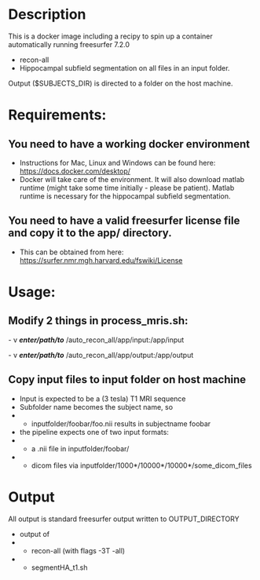 # Description

This is a docker image including a recipy to spin up a container 
automatically running freesurfer 7.2.0
 - recon-all
 - Hippocampal subfield segmentation
on all files in an input folder.

Output ($SUBJECTS_DIR) is directed to a folder on the host machine.
 
 
# Requirements:

## You need to have a working docker environment
 - Instructions for Mac, Linux and Windows can be found here: https://docs.docker.com/desktop/
 - Docker will take care of the environment. It will also download matlab runtime (might take some time initially - please be patient). Matlab runtime is necessary for  the hippocampal subfield segmentation.
## You need to have a valid freesurfer license file and copy it to the app/ directory.
 - This can be obtained from here: https://surfer.nmr.mgh.harvard.edu/fswiki/License

# Usage:

## Modify 2 things in process_mris.sh:
 \- v ***enter/path/to*** /auto_recon_all/app/input:/app/input
 
 \- v ***enter/path/to*** /auto_recon_all/app/output:/app/output
 
## Copy input files to input folder on host machine
 - Input is expected to be a (3 tesla) T1 MRI sequence
 - Subfolder name becomes the subject name, so
 - - inputfolder/foobar/foo.nii results in subjectname foobar
 - the pipeline expects one of two input formats:
 - - a .nii file in inputfolder/foobar/
 - - dicom files via inputfolder/1000*/10000*/10000*/some_dicom_files

 
# Output
All output is standard freesurfer output written to OUTPUT_DIRECTORY
 - output of 
 - - recon-all (with flags -3T -all)
 - - segmentHA_t1.sh
